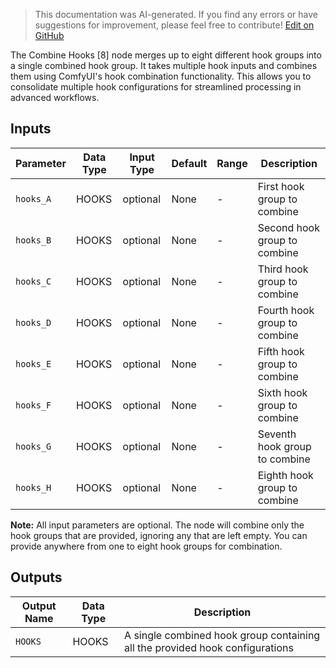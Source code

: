 > This documentation was AI-generated. If you find any errors or have suggestions for improvement, please feel free to contribute! [Edit on GitHub](https://github.com/Comfy-Org/embedded-docs/blob/main/comfyui_embedded_docs/docs/CombineHooksEight/en.md)

The Combine Hooks [8] node merges up to eight different hook groups into a single combined hook group. It takes multiple hook inputs and combines them using ComfyUI's hook combination functionality. This allows you to consolidate multiple hook configurations for streamlined processing in advanced workflows.

## Inputs

| Parameter | Data Type | Input Type | Default | Range | Description |
|-----------|-----------|------------|---------|-------|-------------|
| `hooks_A` | HOOKS | optional | None | - | First hook group to combine |
| `hooks_B` | HOOKS | optional | None | - | Second hook group to combine |
| `hooks_C` | HOOKS | optional | None | - | Third hook group to combine |
| `hooks_D` | HOOKS | optional | None | - | Fourth hook group to combine |
| `hooks_E` | HOOKS | optional | None | - | Fifth hook group to combine |
| `hooks_F` | HOOKS | optional | None | - | Sixth hook group to combine |
| `hooks_G` | HOOKS | optional | None | - | Seventh hook group to combine |
| `hooks_H` | HOOKS | optional | None | - | Eighth hook group to combine |

**Note:** All input parameters are optional. The node will combine only the hook groups that are provided, ignoring any that are left empty. You can provide anywhere from one to eight hook groups for combination.

## Outputs

| Output Name | Data Type | Description |
|-------------|-----------|-------------|
| `HOOKS` | HOOKS | A single combined hook group containing all the provided hook configurations |
